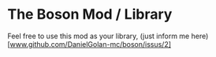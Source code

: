 # The Boson Mod / Library
Feel free to use this mod as your library, (just inform me here)[www.github.com/DanielGolan-mc/boson/issus/2]
